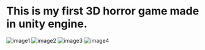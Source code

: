 # This is my first 3D horror game made in unity engine.
![image1](https://user-images.githubusercontent.com/77151114/181913703-e3eb5e8e-1ca6-4243-9eb0-10adeefb5afb.png)
![image2](https://user-images.githubusercontent.com/77151114/181913874-a892fcad-d280-42c3-bc60-6188d6f52e89.png)
![image3](https://user-images.githubusercontent.com/77151114/181913876-c07e3812-0a0a-4142-aafd-99f8d93e3de2.png)
![image4](https://user-images.githubusercontent.com/77151114/181913880-fe3f2413-685c-4bb2-9037-5c1dfb20817e.png)
